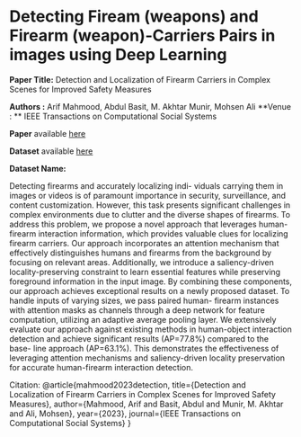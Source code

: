 # Detecting Fiream (weapons) and Firearm (weapon)-Carriers Pairs in images using Deep Learning

**Paper Title:** Detection and Localization of Firearm Carriers in Complex Scenes for Improved Safety Measures

**Authors :** Arif Mahmood, Abdul Basit, M. Akhtar Munir, Mohsen Ali
**Venue :  ** IEEE Transactions on Computational Social Systems

**Paper** available [here](https://comingSoon)

**Dataset** available [here](https://drive.google.com/drive/folders/1uDjYjK5-9PGY_wfBPHmr6mLoN38u_IKH?usp=sharing)

**Dataset Name:** 




Detecting firearms and accurately localizing indi-
viduals carrying them in images or videos is of paramount
importance in security, surveillance, and content customization.
However, this task presents significant challenges in complex
environments due to clutter and the diverse shapes of firearms. To
address this problem, we propose a novel approach that leverages
human-firearm interaction information, which provides valuable
clues for localizing firearm carriers. Our approach incorporates
an attention mechanism that effectively distinguishes humans and
firearms from the background by focusing on relevant areas.
Additionally, we introduce a saliency-driven locality-preserving
constraint to learn essential features while preserving foreground
information in the input image. By combining these components,
our approach achieves exceptional results on a newly proposed
dataset. To handle inputs of varying sizes, we pass paired human-
firearm instances with attention masks as channels through a
deep network for feature computation, utilizing an adaptive
average pooling layer. We extensively evaluate our approach
against existing methods in human-object interaction detection
and achieve significant results (AP=77.8%) compared to the base-
line approach (AP=63.1%). This demonstrates the effectiveness
of leveraging attention mechanisms and saliency-driven locality
preservation for accurate human-firearm interaction detection.

Citation: @article{mahmood2023detection,
  title={Detection and Localization of Firearm Carriers in Complex Scenes for Improved Safety Measures},
  author={Mahmood, Arif and Basit, Abdul and Munir, M. Akhtar and Ali, Mohsen},
  year={2023},
  journal={IEEE Transactions on Computational Social Systems}
}


